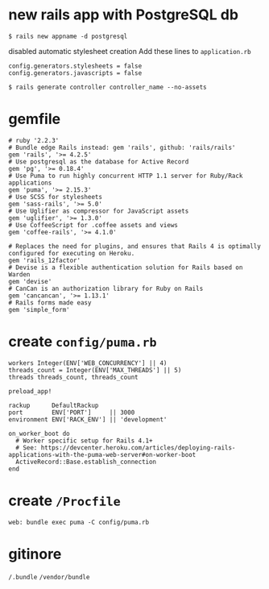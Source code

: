 # new rails app with PostgreSQL db
`$ rails new appname -d postgresql`

disabled automatic stylesheet creation
Add these lines to `application.rb`
```
config.generators.stylesheets = false
config.generators.javascripts = false
```
`$ rails generate controller controller_name --no-assets`

# gemfile
```
# ruby '2.2.3'
# Bundle edge Rails instead: gem 'rails', github: 'rails/rails'
gem 'rails', '>= 4.2.5'
# Use postgresql as the database for Active Record
gem 'pg', '>= 0.18.4'
# Use Puma to run highly concurrent HTTP 1.1 server for Ruby/Rack applications
gem 'puma', '>= 2.15.3'
# Use SCSS for stylesheets
gem 'sass-rails', '>= 5.0'
# Use Uglifier as compressor for JavaScript assets
gem 'uglifier', '>= 1.3.0'
# Use CoffeeScript for .coffee assets and views
gem 'coffee-rails', '>= 4.1.0'

# Replaces the need for plugins, and ensures that Rails 4 is optimally configured for executing on Heroku.
gem 'rails_12factor'
# Devise is a flexible authentication solution for Rails based on Warden
gem 'devise'
# CanCan is an authorization library for Ruby on Rails
gem 'cancancan', '>= 1.13.1'
# Rails forms made easy
gem 'simple_form'
```

# create `config/puma.rb`
```
workers Integer(ENV['WEB_CONCURRENCY'] || 4)
threads_count = Integer(ENV['MAX_THREADS'] || 5)
threads threads_count, threads_count

preload_app!

rackup      DefaultRackup
port        ENV['PORT']     || 3000
environment ENV['RACK_ENV'] || 'development'

on_worker_boot do
  # Worker specific setup for Rails 4.1+
  # See: https://devcenter.heroku.com/articles/deploying-rails-applications-with-the-puma-web-server#on-worker-boot
  ActiveRecord::Base.establish_connection
end
```

# create `/Procfile`
`web: bundle exec puma -C config/puma.rb`
# gitinore
`/.bundle`
`/vendor/bundle`
